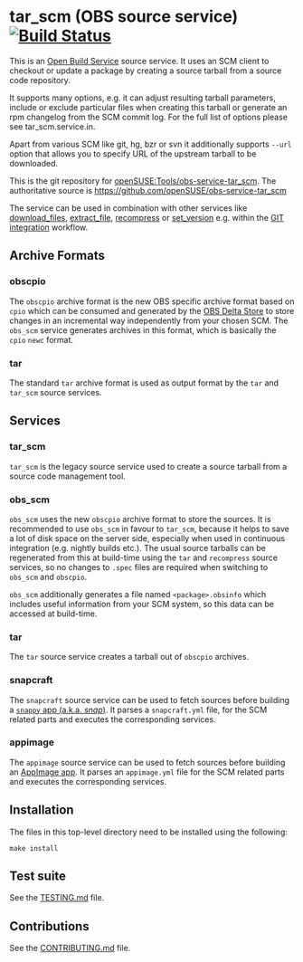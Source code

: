 # tar_scm (OBS source service) [![Build Status](https://travis-ci.org/openSUSE/obs-service-tar_scm.png?branch=master)](https://travis-ci.org/openSUSE/obs-service-tar_scm)

This is an [Open Build Service](http://openbuildservice.org/) source
service. It uses an SCM client to checkout or update a package by
creating a source tarball from a source code repository.

It supports many options, e.g. it can adjust resulting tarball
parameters, include or exclude particular files when creating this
tarball or generate an rpm changelog from the SCM commit log. For the
full list of options please see tar_scm.service.in.

Apart from various SCM like git, hg, bzr or svn it additionally
supports `--url` option that allows you to specify URL of the upstream
tarball to be downloaded.

This is the git repository for
[openSUSE:Tools/obs-service-tar_scm](https://build.opensuse.org/package/show/openSUSE:Tools/obs-service-tar_scm).
The authoritative source is
https://github.com/openSUSE/obs-service-tar_scm

The service can be used in combination with other services like
[download_files](https://github.com/openSUSE/obs-service-download_files),
[extract_file](https://github.com/openSUSE/obs-service-extract_file),
[recompress](https://github.com/openSUSE/obs-service-recompress) or
[set_version](https://github.com/openSUSE/obs-service-set_version)
e.g. within the [GIT integration](https://en.opensuse.org/openSUSE:Build_Service_Concept_SourceService#Example_2:_GIT_integration)
workflow.

## Archive Formats

### obscpio

The `obscpio` archive format is the new OBS specific archive format
based on `cpio` which can be consumed and generated by the [OBS Delta
Store](http://openbuildservice.org/help/manuals/obs-reference-guide/cha.obs.architecture.html#delta_store)
to store changes in an incremental way independently from your chosen
SCM.  The `obs_scm` service generates archives in this format, which
is basically the `cpio` `newc` format.

### tar

The standard `tar` archive format is used as output format by the
`tar` and `tar_scm` source services.

## Services

### tar_scm

`tar_scm` is the legacy source service used to create a source tarball
from a source code management tool.

### obs_scm

`obs_scm` uses the new `obscpio` archive format to store the sources.
It is recommended to use `obs_scm` in favour to `tar_scm`, because it
helps to save a lot of disk space on the server side, especially when
used in continuous integration (e.g. nightly builds etc.).  The usual
source tarballs can be regenerated from this at build-time using the
`tar` and `recompress` source services, so no changes to `.spec` files
are required when switching to `obs_scm` and `obscpio`.

`obs_scm` additionally generates a file named `<package>.obsinfo`
which includes useful information from your SCM system, so this data
can be accessed at build-time.

### tar

The `tar` source service creates a tarball out of `obscpio` archives.

### snapcraft

The `snapcraft` source service can be used to fetch sources before
building a [`snappy` app (a.k.a. *snap*)](https://snapcraft.io/).  It
parses a `snapcraft.yml` file, for the SCM related parts and executes
the corresponding services.

### appimage

The `appimage` source service can be used to fetch sources before
building an [AppImage app](http://appimage.org/).  It parses an
`appimage.yml` file for the SCM related parts and executes the
corresponding services.

## Installation

The files in this top-level directory need to be installed using the
following:

    make install

## Test suite

See the [TESTING.md](TESTING.md) file.

## Contributions

See the [CONTRIBUTING.md](CONTRIBUTING.md) file.
